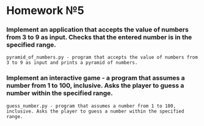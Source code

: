 # Homework №5
### Implement an application that accepts the value of numbers from 3 to 9 as input. Checks that the entered number is in the specified range.
``` 
pyramid_of_numbers.py - program that accepts the value of numbers from 3 to 9 as input and prints a pyramid of numbers.
```
### Implement an interactive game - a program that assumes a number from 1 to 100, inclusive. Asks the player to guess a number within the specified range.
``` 
guess_number.py - program that assumes a number from 1 to 100, inclusive. Asks the player to guess a number within the specified range.
```